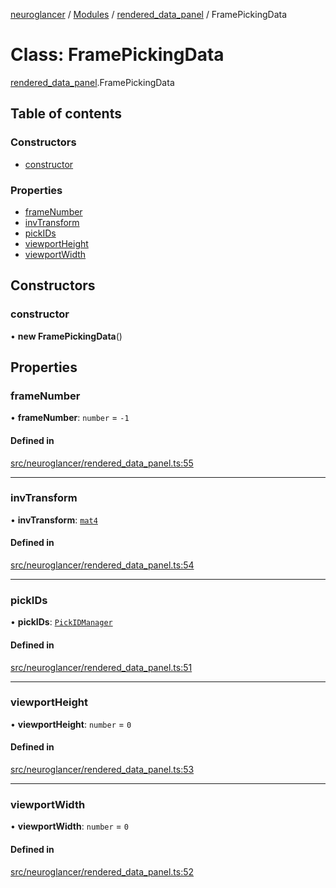 [neuroglancer](../README.md) / [Modules](../modules.md) / [rendered\_data\_panel](../modules/rendered_data_panel.md) / FramePickingData

# Class: FramePickingData

[rendered_data_panel](../modules/rendered_data_panel.md).FramePickingData

## Table of contents

### Constructors

- [constructor](rendered_data_panel.FramePickingData.md#constructor)

### Properties

- [frameNumber](rendered_data_panel.FramePickingData.md#framenumber)
- [invTransform](rendered_data_panel.FramePickingData.md#invtransform)
- [pickIDs](rendered_data_panel.FramePickingData.md#pickids)
- [viewportHeight](rendered_data_panel.FramePickingData.md#viewportheight)
- [viewportWidth](rendered_data_panel.FramePickingData.md#viewportwidth)

## Constructors

### constructor

• **new FramePickingData**()

## Properties

### frameNumber

• **frameNumber**: `number` = `-1`

#### Defined in

[src/neuroglancer/rendered_data_panel.ts:55](https://github.com/ActiveBrainAtlas2/neuroglancer/blob/540617bc/src/neuroglancer/rendered_data_panel.ts#L55)

___

### invTransform

• **invTransform**: [`mat4`](axes_lines._internal_.mat4.md)

#### Defined in

[src/neuroglancer/rendered_data_panel.ts:54](https://github.com/ActiveBrainAtlas2/neuroglancer/blob/540617bc/src/neuroglancer/rendered_data_panel.ts#L54)

___

### pickIDs

• **pickIDs**: [`PickIDManager`](object_picking.PickIDManager.md)

#### Defined in

[src/neuroglancer/rendered_data_panel.ts:51](https://github.com/ActiveBrainAtlas2/neuroglancer/blob/540617bc/src/neuroglancer/rendered_data_panel.ts#L51)

___

### viewportHeight

• **viewportHeight**: `number` = `0`

#### Defined in

[src/neuroglancer/rendered_data_panel.ts:53](https://github.com/ActiveBrainAtlas2/neuroglancer/blob/540617bc/src/neuroglancer/rendered_data_panel.ts#L53)

___

### viewportWidth

• **viewportWidth**: `number` = `0`

#### Defined in

[src/neuroglancer/rendered_data_panel.ts:52](https://github.com/ActiveBrainAtlas2/neuroglancer/blob/540617bc/src/neuroglancer/rendered_data_panel.ts#L52)
